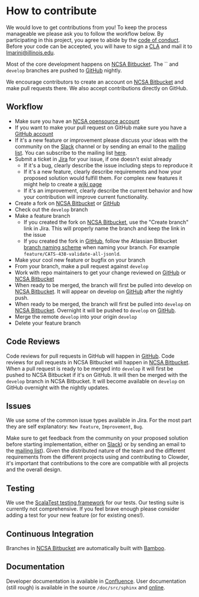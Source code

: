 # How to contribute

We would love to get contributions from you! To keep the process manageable we please ask you to follow the workflow 
below. By participating in this project, you agree to abide by the [code of conduct](https://clowderframework.org/pdf/Clowder-CoC.pdf).
Before your code can be accepted, you will have to sign a [CLA](https://clowderframework.org/pdf/Clowder-CLA.pdf)
and mail it to lmarini@illinois.edu.

Most of the core development happens on [NCSA Bitbucket][bitbucket]. The `` and `develop` branches are pushed to 
[GitHub][github] nightly.

We encourage contributors to create an account on [NCSA Bitbucket][bitbucket] and make pull requests there. We also accept 
contributions directly on GitHub.

## Workflow

* Make sure you have an [NCSA opensource account][confluence_signup]
* If you want to make your pull request on GitHub make sure you have a [GitHub account](https://github.com/signup/free)
* If it's a new feature or improvement please discuss your ideas with the community on the [Slack][slack] channel 
  or by sending an email to the  [mailing list](mailto:clowder@lists.illinois.edu). You can subscribe 
  to the mailing list [here](https://lists.illinois.edu/lists/subscribe/clowder).
* Submit a ticket in [Jira][jira] for your issue, if one doesn't exist already
  * If it's a bug, clearly describe the issue including steps to reproduce it
  * If it's a new feature, clearly describe requirements and how your proposed solution would fulfill them. For complex
  new features it might help to create a [wiki page][wiki]
  * If it's an improvement, clearly describe the current behavior and how your contribution will improve current functionality.
* Create a fork on [NCSA Bitbucket][bitbucket] or [GitHub][github]
* Check out the `develop` branch
* Make a feature branch
  * If you created the fork on [NCSA Bitbucket][bitbucket], use the "Create branch" link in Jira. This will properly name the branch
   and keep the link in the issue
  * If you created the fork in [GitHub][github], follow the Atlassian Bitbucket [branch naming scheme][branches] when naming your 
    branch. For example `feature/CATS-438-validate-all-jsonld`.
* Make your cool new feature or bugfix on your branch
* From your branch, make a pull request against `develop`
* Work with repo maintainers to get your change reviewed on [GitHub][github] or [NCSA Bitbucket][bitbucket]
* When ready to be merged, the branch will first be pulled into develop on [NCSA Bitbucket][bitbucket]. It will appear on develop on 
  [GitHub][github] after the nightly push.
* When ready to be merged, the branch will first be pulled into `develop` on [NCSA Bitbucket][bitbucket].
    Overnight it will be pushed to `develop` on [GitHub][github].
* Merge the remote `develop` into your origin `develop`
* Delete your feature branch

## Code Reviews

Code reviews for pull requests in GitHub will happen in [GitHub][github]. Code reviews for pull requests in 
NCSA Bitbucket will happen in [NCSA Bitbucket][bitbucket]. When a pull request is ready to be merged into 
`develop` it will first be pushed to NCSA Bitbucket if it's on GitHub. It will then be merged with the `develop` 
branch in NCSA Bitbucket. It will become available on `develop` on GitHub overnight with the nightly updates.

## Issues

We use some of the common issue types available in Jira. For the most part they are self explanatory: `New Feature`, 
`Improvement`, `Bug`.

Make sure to get feedback from the community on your proposed solution before starting implementation, either on 
[Slack][slack]) or by sending an email to the [mailing list](mailto:clowder@lists.illinois.edu)). Given the 
distributed nature of the team and the different requirements from the different projects using and contributing to 
Clowder, it's important that contributions to the core are compatible with all projects and the overall design.

## Testing

We use the [ScalaTest testing framework][scalatest] for our tests. Our testing suite is currently not comprehensive. If 
you feel brave enough please consider adding a test for your new feature (or for existing ones!).

## Continuous Integration

Branches in [NCSA Bitbucket][bitbucket] are automatically built with [Bamboo][bamboo].

## Documentation

Developer documentation is available in [Confluence][confluence]. User documentation (still rough) is available in the source 
`/doc/src/sphinx` and [online][userdocs].

[confluence_signup]: https://opensource.ncsa.illinois.edu/confluence/signup.action
[github]: https://github.com/clowder-framework
[branches]: https://confluence.atlassian.com/bitbucketserver/using-branches-in-bitbucket-server-776639968.html#UsingbranchesinBitbucketServer-Creatingbranches
[scalatest]: http://www.scalatest.org/
[slack]: https://join.slack.com/t/clowder-software/shared_invite/enQtMzQzOTg0Nzk3OTUzLTUxYzVhMzZlZDlhMTc0NzNiZTBiNjcyMTEzNjdmMjc5MTA2MTAzMDQwNmUzYTdmNDQyNGMwOWM1Y2YxMzdhNGM
[jira]: https://opensource.ncsa.illinois.edu/jira/projects/CATS
[wiki]: https://opensource.ncsa.illinois.edu/confluence/display/CATS
[bitbucket]: https://opensource.ncsa.illinois.edu/bitbucket/projects/CATS
[bamboo]: https://opensource.ncsa.illinois.edu/bamboo/browse/CATS
[userdocs]: https://clowderframework.org/docs/
[confluence]: https://opensource.ncsa.illinois.edu/confluence/display/CATS/Home
